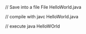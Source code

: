 // Save into a file File HelloWorld.java

// compile with javc HelloWorld.java

// execute java HelloWOrld